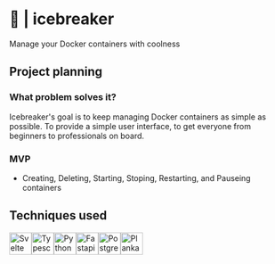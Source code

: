 # 🧊 | icebreaker
Manage your Docker containers with coolness



## Project planning

### What problem solves it?
Icebreaker's goal is to keep managing Docker containers as simple as possible. To provide a simple user interface, to get everyone from beginners to professionals on board.

### MVP

- Creating, Deleting, Starting, Stoping, Restarting, and Pauseing containers


## Techniques used
<div style="display: flex; flex-direction:row; ">
<img src="https://github.com/sveltejs/branding/raw/master/svelte-logo.png" style="width: 40px" alt="Svelte"> 
<img src="https://cdn.jsdelivr.net/gh/devicons/devicon/icons/typescript/typescript-original.svg" style="width: 40px" alt="Typescript">
<img src="https://cdn.jsdelivr.net/gh/devicons/devicon/icons/python/python-original.svg" style="width: 40px" alt="Python">
<img src="https://cdn.discordapp.com/attachments/857979752991031296/928213769899872326/fastapi.png" alt="Fastapi" style="width: 40px">
<img src="https://cdn.jsdelivr.net/gh/devicons/devicon/icons/postgresql/postgresql-original.svg" alt="PostgreSQL" style="width: 40px"/>
<img src="http://planka.bernerdev.de/favicon.ico" style="width: 40px" alt="Planka">
</div>
